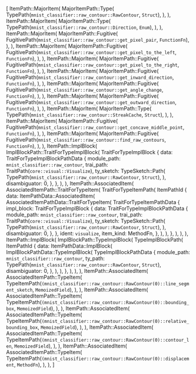 [
    ItemPath::MajorItem(
        MajorItemPath::Type(
            TypePath(`mnist_classifier::raw_contour::RawContour`, `Struct`),
        ),
    ),
    ItemPath::MajorItem(
        MajorItemPath::Type(
            TypePath(`mnist_classifier::raw_contour::Direction`, `Enum`),
        ),
    ),
    ItemPath::MajorItem(
        MajorItemPath::Fugitive(
            FugitivePath(`mnist_classifier::raw_contour::get_pixel_pair`, `FunctionFn`),
        ),
    ),
    ItemPath::MajorItem(
        MajorItemPath::Fugitive(
            FugitivePath(`mnist_classifier::raw_contour::get_pixel_to_the_left`, `FunctionFn`),
        ),
    ),
    ItemPath::MajorItem(
        MajorItemPath::Fugitive(
            FugitivePath(`mnist_classifier::raw_contour::get_pixel_to_the_right`, `FunctionFn`),
        ),
    ),
    ItemPath::MajorItem(
        MajorItemPath::Fugitive(
            FugitivePath(`mnist_classifier::raw_contour::get_inward_direction`, `FunctionFn`),
        ),
    ),
    ItemPath::MajorItem(
        MajorItemPath::Fugitive(
            FugitivePath(`mnist_classifier::raw_contour::get_angle_change`, `FunctionFn`),
        ),
    ),
    ItemPath::MajorItem(
        MajorItemPath::Fugitive(
            FugitivePath(`mnist_classifier::raw_contour::get_outward_direction`, `FunctionFn`),
        ),
    ),
    ItemPath::MajorItem(
        MajorItemPath::Type(
            TypePath(`mnist_classifier::raw_contour::StreakCache`, `Struct`),
        ),
    ),
    ItemPath::MajorItem(
        MajorItemPath::Fugitive(
            FugitivePath(`mnist_classifier::raw_contour::get_concave_middle_point`, `FunctionFn`),
        ),
    ),
    ItemPath::MajorItem(
        MajorItemPath::Fugitive(
            FugitivePath(`mnist_classifier::raw_contour::find_raw_contours`, `FunctionFn`),
        ),
    ),
    ItemPath::ImplBlock(
        ImplBlockPath::TraitForTypeImplBlock(
            TraitForTypeImplBlock {
                data: TraitForTypeImplBlockPathData {
                    module_path: `mnist_classifier::raw_contour`,
                    trai_path: TraitPath(`core::visual::Visualize`),
                    ty_sketch: TypeSketch::Path(
                        TypePath(`mnist_classifier::raw_contour::RawContour`, `Struct`),
                    ),
                    disambiguator: 0,
                },
            },
        ),
    ),
    ItemPath::AssociatedItem(
        AssociatedItemPath::TraitForTypeItem(
            TraitForTypeItemPath(
                ItemPathId {
                    data: ItemPathData::AssociatedItem(
                        AssociatedItemPathData::TraitForTypeItem(
                            TraitForTypeItemPathData {
                                impl_block: TraitForTypeImplBlock {
                                    data: TraitForTypeImplBlockPathData {
                                        module_path: `mnist_classifier::raw_contour`,
                                        trai_path: TraitPath(`core::visual::Visualize`),
                                        ty_sketch: TypeSketch::Path(
                                            TypePath(`mnist_classifier::raw_contour::RawContour`, `Struct`),
                                        ),
                                        disambiguator: 0,
                                    },
                                },
                                ident: `visualize`,
                                item_kind: MethodFn,
                            },
                        ),
                    ),
                },
            ),
        ),
    ),
    ItemPath::ImplBlock(
        ImplBlockPath::TypeImplBlock(
            TypeImplBlockPath(
                ItemPathId {
                    data: ItemPathData::ImplBlock(
                        ImplBlockPathData::TypeImplBlock(
                            TypeImplBlockPathData {
                                module_path: `mnist_classifier::raw_contour`,
                                ty_path: TypePath(`mnist_classifier::raw_contour::RawContour`, `Struct`),
                                disambiguator: 0,
                            },
                        ),
                    ),
                },
            ),
        ),
    ),
    ItemPath::AssociatedItem(
        AssociatedItemPath::TypeItem(
            TypeItemPath(`(mnist_classifier::raw_contour::RawContour(0)::line_segment_sketch`, `MemoizedField`),
        ),
    ),
    ItemPath::AssociatedItem(
        AssociatedItemPath::TypeItem(
            TypeItemPath(`(mnist_classifier::raw_contour::RawContour(0)::bounding_box`, `MemoizedField`),
        ),
    ),
    ItemPath::AssociatedItem(
        AssociatedItemPath::TypeItem(
            TypeItemPath(`(mnist_classifier::raw_contour::RawContour(0)::relative_bounding_box`, `MemoizedField`),
        ),
    ),
    ItemPath::AssociatedItem(
        AssociatedItemPath::TypeItem(
            TypeItemPath(`(mnist_classifier::raw_contour::RawContour(0)::contour_len`, `MemoizedField`),
        ),
    ),
    ItemPath::AssociatedItem(
        AssociatedItemPath::TypeItem(
            TypeItemPath(`(mnist_classifier::raw_contour::RawContour(0)::displacement`, `MethodFn`),
        ),
    ),
]
